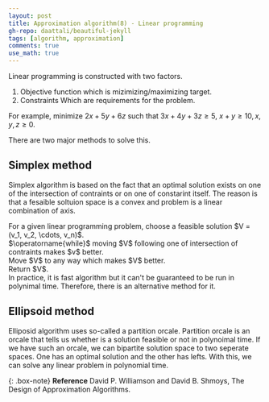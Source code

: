 ```yaml
---
layout: post
title: Approximation algorithm(8) - Linear programming
gh-repo: daattali/beautiful-jekyll
tags: [algorithm, approximation]
comments: true
use_math: true
---
```


Linear programming is constructed with two factors.
1. Objective function which is mizimizing/maximizing target.
2. Constraints Which are requirements for the problem.

For example, minimize $2x + 5y + 6z$ such that $3x + 4y + 3z \ge 5$, $x + y \ge 10, x,y,z \ge 0$.

There are two major methods to solve this.

## Simplex method
Simplex algorithm is based on the fact that an optimal solution exists on one of the intersection of contraints or on one of constarint itself.
The reason is that a fesaible soltuion space is a convex and problem is a linear combination of axis.
<div class="algorithm">
    For a given linear programming problem, choose a feasible solution $V = (v_1, v_2, \cdots, v_n)$.<br>
    $\operatorname{while}$ moving $V$ following one of intersection of contraints makes $v$ better.
    <div class="algorithm">
        Move $V$ to any way which makes $V$ better. 
    </div>
    Return $V$.
</div>
In practice, it is fast algorithm but it can't be guaranteed to be run in polynimal time.
Therefore, there is an alternative method for it.

## Ellipsoid method
Elliposid algorithm uses so-called a partition orcale.
Partition orcale is an orcale that tells us whether is a solution feasible or not in polynoimal time.
If we have such an orcale, we can bipartite solution space to two seperate spaces.
One has an optimal solution and the other has lefts.
With this, we can solve any linear problem in polynomial time.

{: .box-note}
**Reference** David P. Williamson and David B. Shmoys, The Design of Approximation Algorithms.
